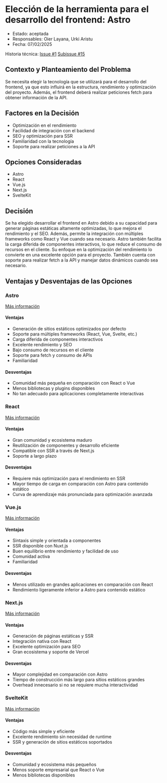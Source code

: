 # Elección de la herramienta para el desarrollo del frontend: Astro

* Estado: aceptada
* Responsables: Oier Layana, Urki Aristu
* Fecha: 07/02/2025

Historia técnica: [Issue #1](https://github.com/oielay/GTIO_Votacion/issues/1) [Subissue #15](https://github.com/oielay/GTIO_Votacion/issues/15)

## Contexto y Planteamiento del Problema

Se necesita elegir la tecnología que se utilizará para el desarrollo del frontend, ya que esto influirá en la estructura, rendimiento y optimización del proyecto. Además, el frontend deberá realizar peticiones fetch para obtener información de la API.

## Factores en la Decisión

* Optimización en el rendimiento
* Facilidad de integración con el backend
* SEO y optimización para SSR
* Familiaridad con la tecnología
* Soporte para realizar peticiones a la API

## Opciones Consideradas

* Astro
* React
* Vue.js
* Next.js
* SvelteKit

## Decisión

Se ha elegido desarrollar el frontend en Astro debido a su capacidad para generar páginas estáticas altamente optimizadas, lo que mejora el rendimiento y el SEO. Además, permite la integración con múltiples frameworks como React y Vue cuando sea necesario. Astro también facilita la carga diferida de componentes interactivos, lo que reduce el consumo de recursos en el cliente. Su enfoque en la optimización del rendimiento lo convierte en una excelente opción para el proyecto. También cuenta con soporte para realizar fetch a la API y manejar datos dinámicos cuando sea necesario.

## Ventajas y Desventajas de las Opciones

### Astro

[Más información](https://astro.build/)

#### Ventajas

* Generación de sitios estáticos optimizados por defecto
* Soporte para múltiples frameworks (React, Vue, Svelte, etc.)
* Carga diferida de componentes interactivos
* Excelente rendimiento y SEO
* Bajo consumo de recursos en el cliente
* Soporte para fetch y consumo de APIs
* Familiaridad

#### Desventajas

* Comunidad más pequeña en comparación con React o Vue
* Menos bibliotecas y plugins disponibles
* No tan adecuado para aplicaciones completamente interactivas

### React

[Más información](https://react.dev/)

#### Ventajas

* Gran comunidad y ecosistema maduro
* Reutilización de componentes y desarrollo eficiente
* Compatible con SSR a través de Next.js
* Soporte a largo plazo

#### Desventajas

* Requiere más optimización para el rendimiento en SSR
* Mayor tiempo de carga en comparación con Astro para contenido estático
* Curva de aprendizaje más pronunciada para optimización avanzada

### Vue.js

[Más información](https://vuejs.org/)

#### Ventajas

* Sintaxis simple y orientada a componentes
* SSR disponible con Nuxt.js
* Buen equilibrio entre rendimiento y facilidad de uso
* Comunidad activa
* Familiaridad

#### Desventajas

* Menos utilizado en grandes aplicaciones en comparación con React
* Rendimiento ligeramente inferior a Astro para contenido estático

### Next.js

[Más información](https://nextjs.org/)

#### Ventajas

* Generación de páginas estáticas y SSR
* Integración nativa con React
* Excelente optimización para SEO
* Gran ecosistema y soporte de Vercel

#### Desventajas

* Mayor complejidad en comparación con Astro
* Tiempo de construcción más largo para sitios estáticos grandes
* Overhead innecesario si no se requiere mucha interactividad

### SvelteKit

[Más información](https://kit.svelte.dev/)

#### Ventajas

* Código más simple y eficiente
* Excelente rendimiento sin necesidad de runtime
* SSR y generación de sitios estáticos soportados

#### Desventajas

* Comunidad y ecosistema más pequeños
* Menos soporte empresarial que React o Vue
* Menos bibliotecas disponibles